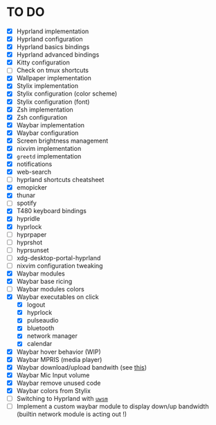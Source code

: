 # TO DO
- [x] Hyprland implementation
- [x] Hyprland configuration
- [x] Hyprland basics bindings
- [x] Hyprland advanced bindings
- [x] Kitty configuration
- [ ] Check on tmux shortcuts
- [x] Wallpaper implementation
- [x] Stylix implementation
- [x] Stylix configuration (color scheme)
- [x] Stylix configuration (font)
- [x] Zsh implementation
- [x] Zsh configuration
- [x] Waybar implementation
- [x] Waybar configuration
- [x] Screen brightness management
- [x] nixvim implementation
- [x] `greetd` implementation
- [x] notifications
- [x] web-search
- [ ] hyprland shortcuts cheatsheet
- [x] emopicker
- [x] thunar
- [ ] spotify
- [x] T480 keyboard bindings
- [x] hypridle
- [x] hyprlock
- [ ] hyprpaper
- [ ] hyprshot
- [ ] hyprsunset
- [ ] xdg-desktop-portal-hyprland
- [ ] nixvim configuration tweaking
- [x] Waybar modules
- [x] Waybar base ricing
- [ ] Waybar modules colors
- [x] Waybar executables on click
  - [x] logout
  - [x] hyprlock
  - [x] pulseaudio
  - [x] bluetooth
  - [x] network manager
  - [x] calendar
- [x] Waybar hover behavior (WIP)
- [x] Waybar MPRIS (media player)
- [x] Waybar download/upload bandwith (see [this](https://www.reddit.com/r/unixporn/comments/1b1rmls/sway_catppuccin_mocha_ags_waybar/))
- [x] Waybar Mic Input volume
- [x] Waybar remove unused code
- [x] Waybar colors from Stylix
- [ ] Switching to Hyprland with [`uwsm`](https://wiki.hyprland.org/Getting-Started/Master-Tutorial/#launching-hyprland)
- [ ] Implement a custom waybar module to display down/up bandwidth (builtin network module is acting out !)
